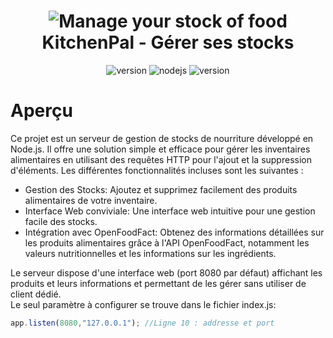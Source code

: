 <h1 align="center">
  <a><img src="https://next.ouranos.ovh/index.php/apps/files_sharing/publicpreview/njMYLHCeeKza3Zb?file=/&fileId=33308&x=1920&y=1080&a=true&etag=6351adead8e45519c4bfffb8c1e3b7d2" alt="Manage your stock of food"></a>
  KitchenPal - Gérer ses stocks
</h1>
<p align="center">
  <a>
    <img src="https://img.shields.io/badge/Statut-actif-red" alt="version">
  </a>
  <a>
     <img alt="nodejs" src="https://img.shields.io/badge/node.js-v20.11.0-green">
  </a>
  <a>
     <img src="https://img.shields.io/badge/Projet-v3.2.10-blue" alt="version">
  </a>
</p>

# Aperçu
Ce projet est un serveur de gestion de stocks de nourriture développé en Node.js. Il offre une solution simple et efficace pour gérer les inventaires alimentaires en utilisant des requêtes HTTP pour l'ajout et la suppression d'éléments. Les différentes fonctionnalités incluses sont les suivantes :
- Gestion des Stocks: Ajoutez et supprimez facilement des produits alimentaires de votre inventaire.
- Interface Web conviviale: Une interface web intuitive pour une gestion facile des stocks.
- Intégration avec OpenFoodFact: Obtenez des informations détaillées sur les produits alimentaires grâce à l'API OpenFoodFact, notamment les valeurs nutritionnelles et les informations sur les ingrédients.

Le serveur dispose d'une interface web (port 8080 par défaut) affichant les produits et leurs informations et permettant de les gérer sans utiliser de client dédié.<br>
Le seul paramètre à configurer se trouve dans le fichier index.js:
```js
app.listen(8080,"127.0.0.1"); //Ligne 10 : addresse et port
```